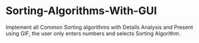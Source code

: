 # Sorting-Algorithms-With-GUI
Implement all Common Sorting algorithms with Details Analysis and Present using GIF, the user only enters numbers and selects Sorting Algorithm.
